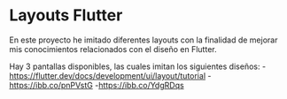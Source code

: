# Layouts Flutter

En este proyecto he imitado diferentes layouts con la finalidad de mejorar mis conocimientos relacionados con el diseño en Flutter.

Hay 3 pantallas disponibles, las cuales imitan los siguientes diseños:
-https://flutter.dev/docs/development/ui/layout/tutorial
-https://ibb.co/pnPVstG
-https://ibb.co/YdgRDqs
